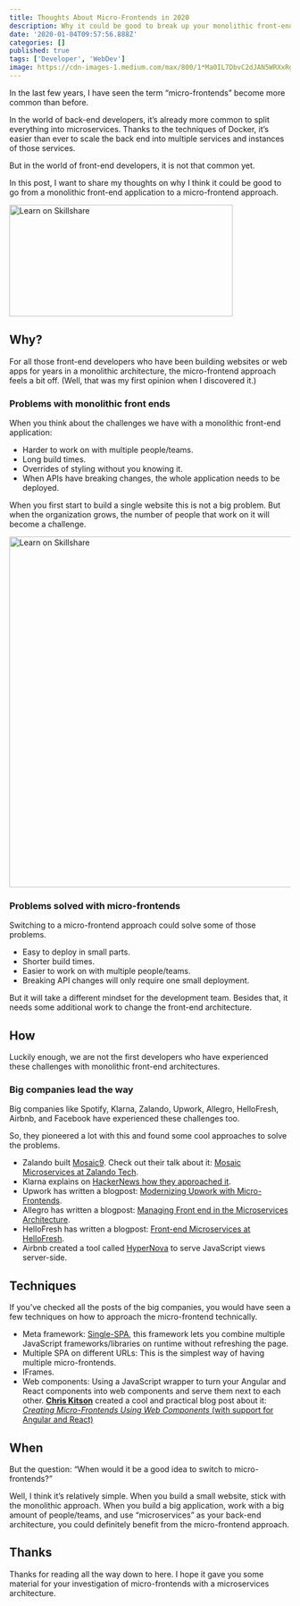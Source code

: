 ```yaml
---
title: Thoughts About Micro-Frontends in 2020
description: Why it could be good to break up your monolithic front-end codebase
date: '2020-01-04T09:57:56.888Z'
categories: []
published: true
tags: ['Developer', 'WebDev']
image: https://cdn-images-1.medium.com/max/800/1*Ma0IL7DbvC2dJAN5WRXxRg.jpeg
---
```


In the last few years, I have seen the term “micro-frontends” become more common than before.

In the world of back-end developers, it’s already more common to split everything into microservices. Thanks to the techniques of Docker, it’s easier than ever to scale the back end into multiple services and instances of those services.

But in the world of front-end developers, it is not that common yet.

In this post, I want to share my thoughts on why I think it could be good to go from a monolithic front-end application to a micro-frontend approach.

<a href="https://skillshare.eqcm.net/c/2339544/300218/4650" id="300218">
				<img
					src="https://a.impactradius-go.com/display-ad/4650-300218"
					border="0"
					alt="Learn on Skillshare"
					width="400"
					height="200"
				/>
			</a>

## Why?

For all those front-end developers who have been building websites or web apps for years in a monolithic architecture, the micro-frontend approach feels a bit off. (Well, that was my first opinion when I discovered it.)

### Problems with monolithic front ends

When you think about the challenges we have with a monolithic front-end application:

*   Harder to work on with multiple people/teams.
*   Long build times.
*   Overrides of styling without you knowing it.
*   When APIs have breaking changes, the whole application needs to be deployed.

When you first start to build a single website this is not a big problem. But when the organization grows, the number of people that work on it will become a challenge.

<a href="https://skillshare.eqcm.net/c/2339544/300210/4650" id="300210"><img src="https://a.impactradius-go.com/display-ad/4650-300210" border="0" alt="Learn on Skillshare" width="1200" height="628"/></a>

### Problems solved with micro-frontends

Switching to a micro-frontend approach could solve some of those problems.

*   Easy to deploy in small parts.
*   Shorter build times.
*   Easier to work on with multiple people/teams.
*   Breaking API changes will only require one small deployment.

But it will take a different mindset for the development team. Besides that, it needs some additional work to change the front-end architecture.

## How

Luckily enough, we are not the first developers who have experienced these challenges with monolithic front-end architectures.

### Big companies lead the way

Big companies like Spotify, Klarna, Zalando, Upwork, Allegro, HelloFresh, Airbnb, and Facebook have experienced these challenges too.

So, they pioneered a lot with this and found some cool approaches to solve the problems.

*   Zalando built [Mosaic9](https://www.mosaic9.org/). Check out their talk about it: [Mosaic Microservices at Zalando Tech](https://www.microservices.com/talks/mosaic-microservices-zalando-tech/).
*   Klarna explains on [HackerNews how they approached it](https://news.ycombinator.com/item?id=13012916).
*   Upwork has written a blogpost: [Modernizing Upwork with Micro-Frontends](https://www.upwork.com/blog/2017/05/modernizing-upwork-micro-frontends/).
*   Allegro has written a blogpost: [Managing Front end in the Microservices Architecture](https://allegro.tech/2016/03/Managing-Frontend-in-the-microservices-architecture.html).
*   HelloFresh has written a blogpost: [Front-end Microservices at HelloFresh](https://engineering.hellofresh.com/front-end-microservices-at-hellofresh-23978a611b87).
*   Airbnb created a tool called [HyperNova](https://github.com/airbnb/hypernova) to serve JavaScript views server-side.

## Techniques

If you’ve checked all the posts of the big companies, you would have seen a few techniques on how to approach the micro-frontend technically.

*   Meta framework: [Single-SPA](https://single-spa.js.org), this framework lets you combine multiple JavaScript frameworks/libraries on runtime without refreshing the page.
*   Multiple SPA on different URLs: This is the simplest way of having multiple micro-frontends.
*   IFrames.
*   Web components: Using a JavaScript wrapper to turn your Angular and React components into web components and serve them next to each other. [**Chris Kitson**](https://medium.com/u/222c05246f8e) created a cool and practical blog post about it: [_Creating Micro-Frontends Using Web Components_ (with support for Angular and React)](https://medium.com/javascript-in-plain-english/create-micro-frontends-using-web-components-with-support-for-angular-and-react-2d6db18f557a)

## When

But the question: “When would it be a good idea to switch to micro-frontends?”

Well, I think it’s relatively simple. When you build a small website, stick with the monolithic approach. When you build a big application, work with a big amount of people/teams, and use “microservices” as your back-end architecture, you could definitely benefit from the micro-frontend approach.

## Thanks

Thanks for reading all the way down to here. I hope it gave you some material for your investigation of micro-frontends with a microservices architecture.